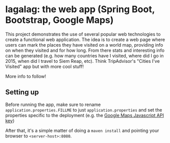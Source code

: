 # lagalag: the web app (Spring Boot, Bootstrap, Google Maps)

This project demonstrates the use of several popular web technologies to create a functional web application.
The idea is to create a web page where users can mark the places they have visited on a world map, providing info on when they visited and for how long. From there stats and interesting info can be generated (e.g. how many countries have I visited, where did I go in 2015, when did I travel to Siem Reap, etc). Think TripAdvisor's "Cities I've Visited" app but with more cool stuff!
  
More info to follow!

## Setting up

Before running the app, make sure to rename `application.properties.FILLME` to just `application.properties` and set the properties specific to the deployment (e.g. the [Google Maps Javascript API key](https://developers.google.com/maps/documentation/javascript/get-api-key))

After that, it's a simple matter of doing a `maven install` and pointing your browser to `<server-host>:8080`.
